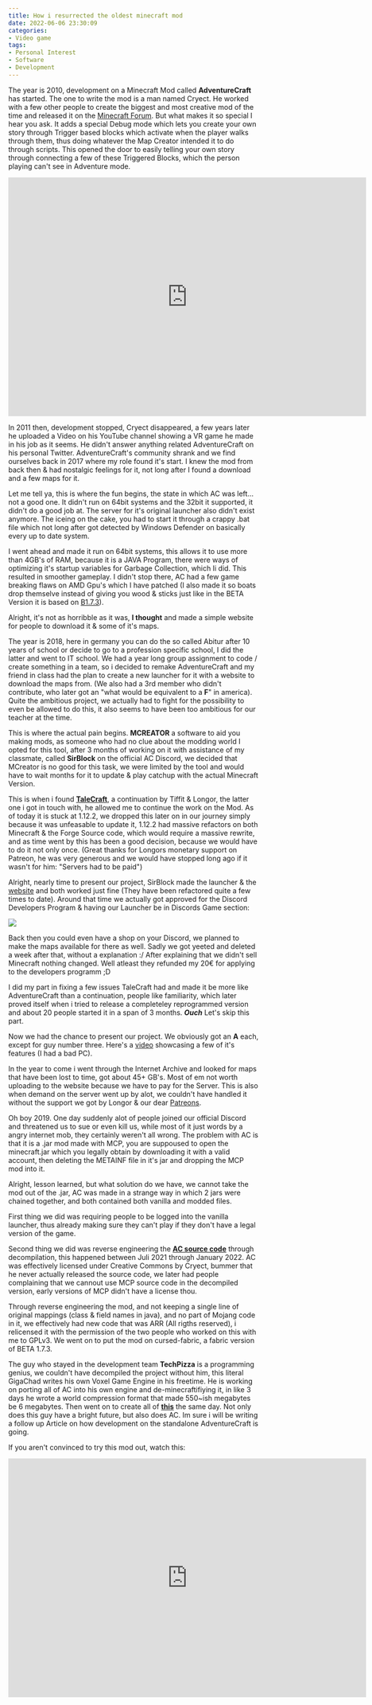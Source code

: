 ```yaml
---
title: How i resurrected the oldest minecraft mod
date: 2022-06-06 23:30:09
categories:
- Video game
tags:
- Personal Interest
- Software
- Development
---
```


The year is 2010, development on a Minecraft Mod called **AdventureCraft** has started. The one to write the mod is a man named Cryect. He worked with a few other people to create the biggest and most creative mod of the time and released it on the [Minecraft Forum](https://www.minecraftforum.net/forums/mapping-and-modding-java-edition/minecraft-mods/1272366-1-3-2-adventurecraft-npc-pathing-blocks-r1095).
But what makes it so special I hear you ask. It adds a special Debug mode which lets you create your own story through Trigger based blocks which activate when the player walks through them, thus doing whatever the Map Creator intended it to do through scripts. This opened the door to easily telling your own story through connecting a few of these Triggered Blocks, which the person playing can't see in Adventure mode.

<iframe width="720" height="480" src="https://www.youtube-nocookie.com/embed/CQSxxKkUP3s" title="YouTube video player" frameborder="0" allow="accelerometer; autoplay; clipboard-write; encrypted-media; gyroscope; picture-in-picture" allowfullscreen></iframe>

In 2011 then, development stopped, Cryect disappeared, a few years later he uploaded a Video on his YouTube channel showing a VR game he made in his job as it seems. He didn't answer anything related AdventureCraft on his personal Twitter. AdventureCraft's community shrank and we find ourselves back in 2017 where my role found it's start. I knew the mod from back then & had nostalgic feelings for it, not long after I found a download and a few maps for it.

Let me tell ya, this is where the fun begins, the state in which AC was left... not a good one. It didn't run on 64bit systems and the 32bit it supported, it didn't do a good job at. The server for it's original launcher also didn't exist anymore. The iceing on the cake, you had to start it through a crappy .bat file which not long after got detected by Windows Defender on basically every up to date system.

I went ahead and made it run on 64bit systems, this allows it to use more than 4GB's of RAM, because it is a JAVA Program, there were ways of optimizing it's startup variables for Garbage Collection, which Ii did. This resulted in smoother gameplay. I didn't stop there, AC had a few game breaking flaws on AMD Gpu's which I have patched (I also made it so boats drop themselve instead of giving you wood & sticks just like in the BETA Version it is based on [B1.7.3](https://minecraft.fandom.com/wiki/Java_Edition_Beta_1.7.3)).

Alright, it's not as horribble as it was, **I thought** and made a simple website for people to download it & some of it's maps.

The year is 2018, here in germany you can do the so called Abitur after 10 years of school or decide to go to a profession specific school, I did the latter and went to IT school. We had a year long group assignment to code / create something in a team, so i decided to remake AdventureCraft and my friend in class had the plan to create a new launcher for it with a website to download the maps from. (We also had a 3rd member who didn't contribute, who later got an "what would be equivalent to a **F**" in america). Quite the ambitious project, we actually had to fight for the possibility to even be allowed to do this, it also seems to have been too ambitious for our teacher at the time.

This is where the actual pain begins. **MCREATOR** a software to aid you making mods, as someone who had no clue about the modding world I opted for this tool, after 3 months of working on it with assistance of my classmate, called **SirBlock** on the official AC Discord, we decided that MCreator is no good for this task, we were limited by the tool and would have to wait months for it to update & play catchup with the actual Minecraft Version.

This is when i found [**TaleCraft**](https://www.minecraftforum.net/forums/mapping-and-modding-java-edition/minecraft-mods/wip-mods/2631866-talecraft-a-mod-for-more-custom-and-advanced), a continuation by Tiffit & Longor, the latter one i got in touch with, he allowed me to continue the work on the Mod. As of today it is stuck at 1.12.2, we dropped this later on in our journey simply because it was unfeasable to update it, 1.12.2 had massive refactors on both Minecraft & the Forge Source code, which would require a massive rewrite, and as time went by this has been a good decision, because we would have to do it not only once. (Great thanks for Longors monetary support on Patreon, he was very generous and we would have stopped long ago if it wasn't for him: "Servers had to be paid")

Alright, nearly time to present our project, SirBlock made the launcher & the [website](https://adventurecraft.gq/) and both worked just fine (They have been refactored quite a few times to date). Around that time we actually got approved for the Discord Developers Program & having our Launcher be in Discords Game section:

![](/assets/06-06-22/ac-discord.png)

Back then you could even have a shop on your Discord, we planned to make the maps available for there as well. Sadly we got yeeted and deleted a week after that, without a explanation :/ After explaining that we didn't sell Minecraft nothing changed. Well atleast they refunded my 20€ for applying to the developers programm ;D

I did my part in fixing a few issues TaleCraft had and made it be more like AdventureCraft than a continuation, people like familiarity, which later proved itself when i tried to release a completeley reprogrammed version and about 20 people started it in a span of 3 months. _**Ouch**_ Let's skip this part.

Now we had the chance to present our project. We obviously got an **A** each, except for guy number three. Here's a [video](https://youtu.be/0pj2_brhg6A) showcasing a few of it's features (I had a bad PC).

In the year to come i went through the Internet Archive and looked for maps that have been lost to time, got about 45+ GB's. Most of em not worth uploading to the website because we have to pay for the Server. This is also when demand on the server went up by alot, we couldn't have handled it without the support we got by Longor & our dear [Patreons](https://www.patreon.com/AdventureCraft).

Oh boy 2019. One day suddenly alot of people joined our official Discord and threatened us to sue or even kill us, while most of it just words by a angry internet mob, they certainly weren't all wrong. The problem with AC is that it is a .jar mod made with MCP, you are suppoused to open the minecraft.jar which you legally obtain by downloading it with a valid account, then deleting the METAINF file in it's jar and dropping the MCP mod into it.

Alright, lesson learned, but what solution do we have, we cannot take the mod out of the .jar, AC was made in a strange way in which 2 jars were chained together, and both contained both vanilla and modded files.

First thing we did was requiring people to be logged into the vanilla launcher, thus already making sure they can't play if they don't have a legal version of the game.

Second thing we did was reverse engineering the [**AC source code**](https://github.com/RyuuSlayer/AC-1.7.3) through decompilation, this happened between Juli 2021 through January 2022. AC was effectively licensed under Creative Commons by Cryect, bummer that he never actually released the source code, we later had people complaining that we cannout use MCP source code in the decompiled version, early versions of MCP didn't have a license thou.

Through reverse engineering the mod, and not keeping a single line of original mappings (class & field names in java), and no part of Mojang code in it, we effectively had new code that was ARR (All rigths reserved), i relicensed it with the permission of the two people who worked on this with me to GPLv3. We went on to put the mod on cursed-fabric, a fabric version of BETA 1.7.3.

The guy who stayed in the development team **TechPizza** is a programming genius, we couldn't have decompiled the project without him, this literal GigaChad writes his own Voxel Game Engine in his freetime. He is working on porting all of AC into his own engine and de-minecraftifiying it, in like 3 days he wrote a world compression format that made 550~ish megabytes be 6 megabytes. Then went on to create all of [**this**](https://www.youtube.com/watch?v=5Ojxl70fjYo) the same day. Not only does this guy have a bright future, but also does AC. Im sure i will be writing a follow up Article on how development on the standalone AdventureCraft is going.

If you aren't convinced to try this mod out, watch this:

<iframe width="720" height="480" src="https://www.youtube-nocookie.com/embed/9Sm0pmBx4oI" title="YouTube video player" frameborder="0" allow="accelerometer; autoplay; clipboard-write; encrypted-media; gyroscope; picture-in-picture" allowfullscreen></iframe>